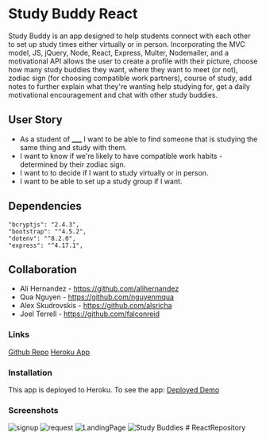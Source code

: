 # Study Buddy React

Study Buddy is an app designed to help students connect with each other to set up study times either virtually or in person. Incorporating the MVC model, JS, jQuery, Node, React, Express,  Multer, Nodemailer, and a motivational API allows the user to create a profile with their picture, choose how many study buddies they want, where they want to meet (or not), zodiac sign (for choosing compatible work partners), course of study, add notes to further explain what they're wanting help studying for, get a daily motivational encouragement and chat with other study buddies.

## User Story

- As a student of **\_\_\_** I want to be able to find someone that is studying the same thing and study with them.
- I want to know if we're likely to have compatible work habits - determined by their zodiac sign.
- I want to to decide if I want to study virtually or in person.
- I want to be able to set up a study group if I want.

## Dependencies

    "bcryptjs": "2.4.3",
    "bootstrap": "^4.5.2",
    "dotenv": "^8.2.0",
    "express": "^4.17.1",



## Collaboration

- Ali Hernandez - https://github.com/alihernandez
- Qua Nguyen - https://github.com/nguyenmqua
- Alex Skudrovskis - https://github.com/alsricha
- Joel Terrell - https://github.com/falconreid

### Links

[Github Repo](https://github.com/jblatch2/Project2)
[Heroku App](https://studdybuddyahasjbjt.herokuapp.com/)

### Installation

This app is deployed to Heroku. To see the app:
[Deployed Demo](https://studdybuddyahasjbjt.herokuapp.com/)

### Screenshots

![signup](https://user-images.githubusercontent.com/5247408/95537052-dd308680-09a9-11eb-9ff3-e0f3cbecfab4.jpg)
![request](https://user-images.githubusercontent.com/5247408/95537056-df92e080-09a9-11eb-8798-ab4815adcd67.jpg)
![LandingPage](https://user-images.githubusercontent.com/5247408/95537059-e0c40d80-09a9-11eb-9882-18cd673b349b.jpg)
![Study Buddies](https://user-images.githubusercontent.com/5247408/95537109-123cd900-09aa-11eb-87ef-815c8ea750d9.png)
#   R e a c t R e p o s i t o r y  
 